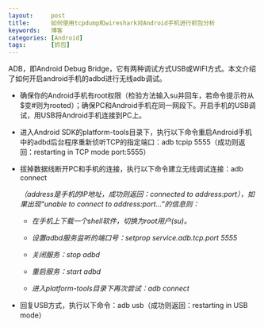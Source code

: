 ```yaml
---
layout:     post
title:      如何使用tcpdump和wireshark对Android手机进行抓包分析
keywords:   博客
categories: [Android]
tags:	    [抓包]
---
```


ADB，即Android Debug Bridge，它有两种调试方式USB或WIFI方式。本文介绍了如何开启android手机的adbd进行无线adb调试。

* 确保你的Android手机有root权限（检验方法输入su并回车，若命令提示符从$变#则为rooted）；确保PC和Android手机在同一网段下。开启手机的USB调试，用USB将Android手机连接到PC上。

* 进入Android SDK的platform-tools目录下，执行以下命令重启Android手机中的adbd后台程序重新侦听TCP的指定端口：adb tcpip 5555（成功则返回：restarting in TCP mode port:5555）

* 拔掉数据线断开PC和手机的连接，执行以下命令建立无线调试连接：adb connect <address>（address是手机的IP地址，成功则返回：connected to address:port），如果出现“unable to connect to address:port...”的信息则：

  +  在手机上下载一个shell软件，切换为root用户(su)。

  +  设置adbd服务监听的端口号：setprop service.adb.tcp.port 5555
 
  +  关闭服务：stop adbd 
 
  +  重启服务：start adbd
 
  + 进入platform-tools目录下再次尝试：adb connect <address>
  
* 回复USB方式，执行以下命令：adb usb（成功则返回：restarting in USB mode）







